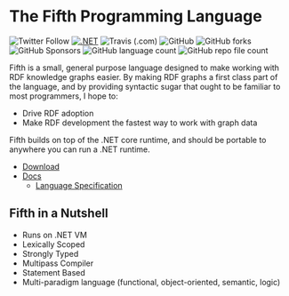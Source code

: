 # The Fifth Programming Language

![Twitter Follow](https://img.shields.io/twitter/follow/aabs?style=social)
[![.NET](https://github.com/aabs/fifthlang/actions/workflows/dotnet.yml/badge.svg)](https://github.com/aabs/fifthlang/actions/workflows/dotnet.yml)
![Travis (.com)](https://img.shields.io/travis/com/aabs/fifthlang)
![GitHub](https://img.shields.io/github/license/aabs/fifthlang)
![GitHub forks](https://img.shields.io/github/forks/aabs/fifthlang?style=social)
![GitHub Sponsors](https://img.shields.io/github/sponsors/aabs?style=social)
![GitHub language count](https://img.shields.io/github/languages/count/aabs/fifthlang)
![GitHub repo file count](https://img.shields.io/github/directory-file-count/aabs/fifthlang)

Fifth is a small, general purpose language designed to make working with RDF knowledge graphs easier.  By making RDF graphs a first class part of the language, and by providing syntactic sugar that ought to be familiar to most programmers, I hope to:

- Drive RDF adoption
- Make RDF development the fastest way to work with graph data

Fifth builds on top of the .NET core runtime, and should be portable to anywhere you can run a .NET runtime.

- [Download](#)
- [Docs](#)
  - [Language Specification](#)

## Fifth in a Nutshell

- Runs on .NET VM
- Lexically Scoped
- Strongly Typed
- Multipass Compiler
- Statement Based
- Multi-paradigm language (functional, object-oriented, semantic, logic)
